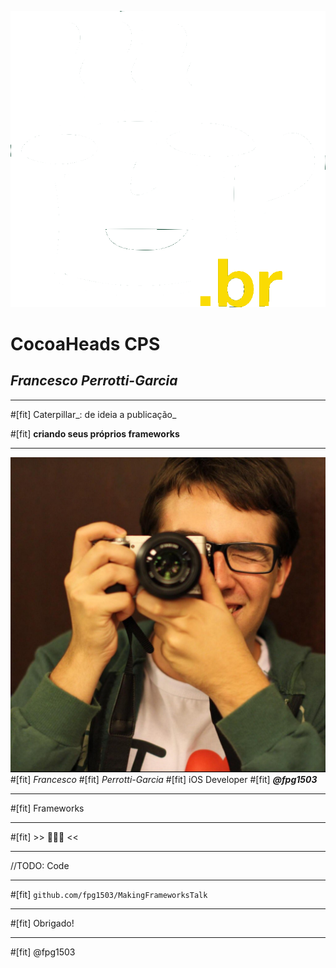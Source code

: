 ![fit inline](logo-cocoa-heads.gif)

# CocoaHeads CPS

## *Francesco Perrotti-Garcia*

---

#[fit] Caterpillar_: de ideia a publicação_

#[fit] **criando seus próprios frameworks**

---

![left](gravatar.jpg)
#[fit] *Francesco* 
#[fit] *Perrotti-Garcia*
#[fit] iOS Developer
#[fit] **_@fpg1503_**

---

#[fit] Frameworks

---

#[fit] >> 🙋🙋‍♂️ <<

---

//TODO: Code

---

#[fit] `github.com/fpg1503/MakingFrameworksTalk`

---

#[fit] Obrigado!

---

#[fit] @fpg1503